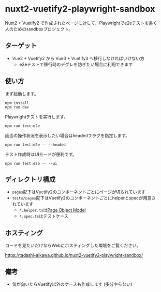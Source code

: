 # nuxt2-vuetify2-playwright-sandbox

Nuxt2 + Vuetify2 で作成されたページに対して、Playwrightでe2eテストを書く人のためのsandboxプロジェクト。

## ターゲット

- Vue2 + Vuetify2 から Vue3 + Vuetify3 へ移行しなければいけない方
  - e2eテストで移行時のデグレを防ぎたい場合に利用できます

## 使い方

まず起動します。

```console
npm install
npm run dev
```

Playwrightテストを実行します。

```console
npm run test:e2e
```

画面の操作状況を表示したい場合はheadedフラグを指定します。

```console
npm run test:e2e -- --headed
```

テスト作成時はUIモードが便利です。

```console
npm run test:e2e -- --ui
```


## ディレクトリ構成

- `pages`配下はVuetify2のコンポーネントごとにページが切られています
- `tests/pages`配下はVuetify2のコンポーネントごとにhelperとspecが用意されています
  - `*.helper.ts`は[Page Object Model] 
  - `*.spec.ts`はテストケース

## ホスティング

コードを見たいだけならWebにホスティングした環境をご覧ください。

https://tadashi-aikawa.github.io/nuxt2-vuetify2-playwright-sandbox/

## 備考

- 気が向いたらVuetify以外のケースも作成します (多分やらない)

[Page Object Model]: https://playwright.dev/docs/pom
